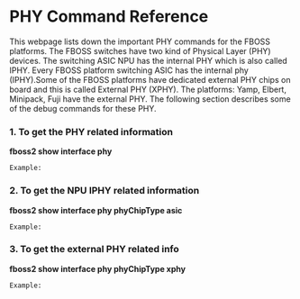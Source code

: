 # PHY Command Reference

This webpage lists down the important PHY commands for the FBOSS platforms. The FBOSS switches have two kind of Physical Layer (PHY) devices. The switching ASIC NPU has the internal PHY which is also called IPHY. Every FBOSS platform switching ASIC has the internal phy (IPHY).Some of the FBOSS platforms have dedicated external PHY chips on board and this is called External PHY (XPHY). The platforms: Yamp, Elbert, Minipack, Fuji have the external PHY. The following section describes some of the debug commands for these PHY.


### 1. To get the PHY related information

**fboss2 show interface phy**

```
Example:
```

### 2. To get the NPU IPHY related information

**fboss2 show interface phy phyChipType asic**
```
Example:
```

### 3. To get the external PHY related info

**fboss2 show interface phy phyChipType xphy**
```
Example:
```
